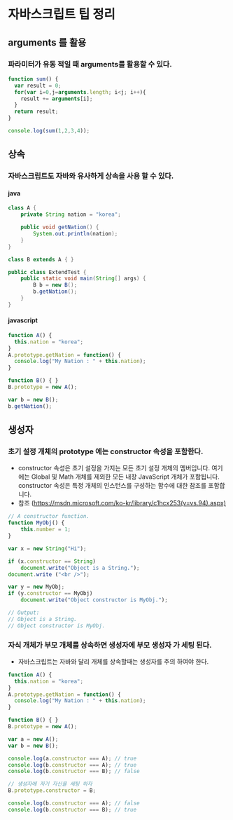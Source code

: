 # 자바스크립트 팁 정리
## arguments 를 활용
### 파라미터가 유동 적일 때 arguments를 활용할 수 있다.
```javascript
function sum() {
  var result = 0;
  for(var i=0,j=arguments.length; i<j; i++){
    result += arguments[i];
  }
  return result;
}

console.log(sum(1,2,3,4));
```
## 상속
### 자바스크립트도 자바와 유사하게 상속을 사용 할 수 있다.
#### java
```java
class A {
	private String nation = "korea";

	public void getNation() {
		System.out.println(nation);
	}
}

class B extends A { }

public class ExtendTest {
	public static void main(String[] args) {
		B b = new B();
		b.getNation();
	}
}
```
#### javascript
```javascript
function A() {
  this.nation = "korea";
}
A.prototype.getNation = function() {
  console.log("My Nation : " + this.nation);
}

function B() { }
B.prototype = new A();

var b = new B();
b.getNation();
```
## 생성자
### 초기 설정 개체의 prototype 에는 constructor 속성을 포함한다.
+ constructor 속성은 초기 설정을 가지는 모든 초기 설정 개체의 멤버입니다. 여기에는 Global 및 Math 개체를 제외한 모든 내장 JavaScript 개체가 포함됩니다. constructor 속성은 특정 개체의 인스턴스를 구성하는 함수에 대한 참조를 포함합니다.
+ 참조 (https://msdn.microsoft.com/ko-kr/library/c1hcx253(v=vs.94).aspx)
```javascript
// A constructor function.
function MyObj() {
    this.number = 1;
}

var x = new String("Hi");

if (x.constructor == String)
    document.write("Object is a String.");
document.write ("<br />");

var y = new MyObj;
if (y.constructor == MyObj)
    document.write("Object constructor is MyObj.");

// Output:
// Object is a String.
// Object constructor is MyObj.
```
### 자식 개체가 부모 개체를 상속하면 생성자에 부모 생성자 가 세팅 된다.
+ 자바스크립트는 자바와 달리 개체를 상속할때는 생성자를 주의 하여야 한다.
```javascript
function A() {
  this.nation = "korea";
}
A.prototype.getNation = function() {
  console.log("My Nation : " + this.nation);
}

function B() { }
B.prototype = new A();

var a = new A();
var b = new B();

console.log(a.constructor === A); // true
console.log(b.constructor === A); // true
console.log(b.constructor === B); // false

// 생성자에 자기 자신을 세팅 하자
B.prototype.constructor = B;

console.log(b.constructor === A); // false
console.log(b.constructor === B); // true
```
